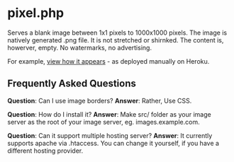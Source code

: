 # pixel.php

Serves a blank image between 1x1 pixels to 1000x1000 pixels. The image is natively generated .png file.
It is not stretched or shirnked. The content is, howerver, empty. No watermarks, no advertising.

For example, [view how it appears](https://transparent-images.herokuapp.com/) - as deployed manually on Heroku.

## Frequently Asked Questions

**Question**: Can I use image borders?
**Answer**: Rather, Use CSS.

**Question**: How do I install it?
**Answer**: Make src/<image> folder as your image server as the root of your image server, eg. images.example.com.

**Question**: Can it support multiple hosting server?
**Answer**: It currently supports apache via .htaccess. You can change it yourself, if you have a different hosting provider.
